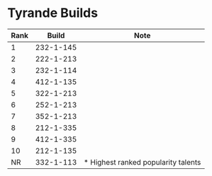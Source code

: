 # Tyrande Builds

Rank | Build     | Note
---- | -----     | ----
  1  | 232-1-145 | 
  2  | 222-1-213 | 
  3  | 232-1-114 | 
  4  | 412-1-135 | 
  5  | 322-1-213 | 
  6  | 252-1-213 | 
  7  | 352-1-213 | 
  8  | 212-1-335 | 
  9  | 412-1-335 | 
  10 | 212-1-135 | 
  NR | 332-1-113 | * Highest ranked popularity talents

